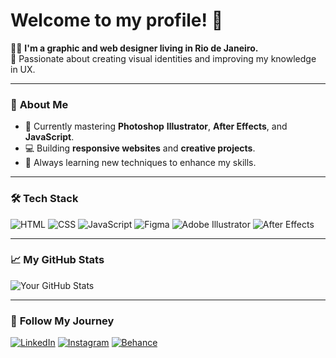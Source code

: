 # Welcome to my profile! 👋

👨‍🎨 **I'm a graphic and web designer living in Rio de Janeiro.**  
🎨 Passionate about creating visual identities and improving my knowledge in UX.

---

### 🚀 **About Me**
- 🎨 Currently mastering **Photoshop** **Illustrator**, **After Effects**, and **JavaScript**.
- 💻 Building **responsive websites** and **creative projects**.
- 🌱 Always learning new techniques to enhance my skills.

---

### 🛠 **Tech Stack**
![HTML](https://img.shields.io/badge/-HTML-orange?logo=html5&logoColor=white)
![CSS](https://img.shields.io/badge/-CSS-blue?logo=css3&logoColor=white)
![JavaScript](https://img.shields.io/badge/-JavaScript-yellow?logo=javascript&logoColor=white)
![Figma](https://img.shields.io/badge/-Figma-blueviolet?logo=figma&logoColor=white)
![Adobe Illustrator](https://img.shields.io/badge/-Illustrator-orange?logo=adobeillustrator&logoColor=white)
![After Effects](https://img.shields.io/badge/-After%20Effects-purple?logo=adobeaftereffects&logoColor=white)

---

### 📈 **My GitHub Stats**
![Your GitHub Stats](https://github-readme-stats.vercel.app/api?username=Math96gon&show_icons=true&theme=dark)

---

### 🌟 **Follow My Journey**
[![LinkedIn](https://img.shields.io/badge/-LinkedIn-blue?logo=linkedin&logoColor=white)](https://www.linkedin.com/in/your-username)
[![Instagram](https://img.shields.io/badge/-Instagram-pink?logo=instagram&logoColor=white)](https://www.instagram.com/your-username)
[![Behance](https://img.shields.io/badge/-Behance-blue?logo=behance&logoColor=white)](https://www.behance.net/your-username)
